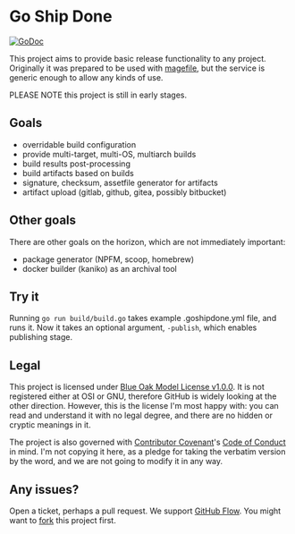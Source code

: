 # Go Ship Done

[![GoDoc](https://godoc.org/github.com/julian7/goshipdone?status.svg)](https://godoc.org/github.com/julian7/goshipdone)

This project aims to provide basic release functionality to any project. Originally it was prepared to be used with [magefile](https://magefile.org/), but the service is generic enough to allow any kinds of use.

PLEASE NOTE this project is still in early stages.

## Goals

- overridable build configuration
- provide multi-target, multi-OS, multiarch builds
- build results post-processing
- build artifacts based on builds
- signature, checksum, assetfile generator for artifacts
- artifact upload (gitlab, github, gitea, possibly bitbucket)

## Other goals

There are other goals on the horizon, which are not immediately important:

- package generator (NPFM, scoop, homebrew)
- docker builder (kaniko) as an archival tool

## Try it

Running `go run build/build.go` takes example .goshipdone.yml file, and runs it. Now it takes an optional argument, `-publish`, which enables publishing stage.

## Legal

This project is licensed under [Blue Oak Model License v1.0.0](https://blueoakcouncil.org/license/1.0.0). It is not registered either at OSI or GNU, therefore GitHub is widely looking at the other direction. However, this is the license I'm most happy with: you can read and understand it with no legal degree, and there are no hidden or cryptic meanings in it.

The project is also governed with [Contributor Covenant](https://contributor-covenant.org/)'s [Code of Conduct](https://www.contributor-covenant.org/version/1/4/) in mind. I'm not copying it here, as a pledge for taking the verbatim version by the word, and we are not going to modify it in any way.

## Any issues?

Open a ticket, perhaps a pull request. We support [GitHub Flow](https://guides.github.com/introduction/flow/). You might want to [fork](https://guides.github.com/activities/forking/) this project first.
